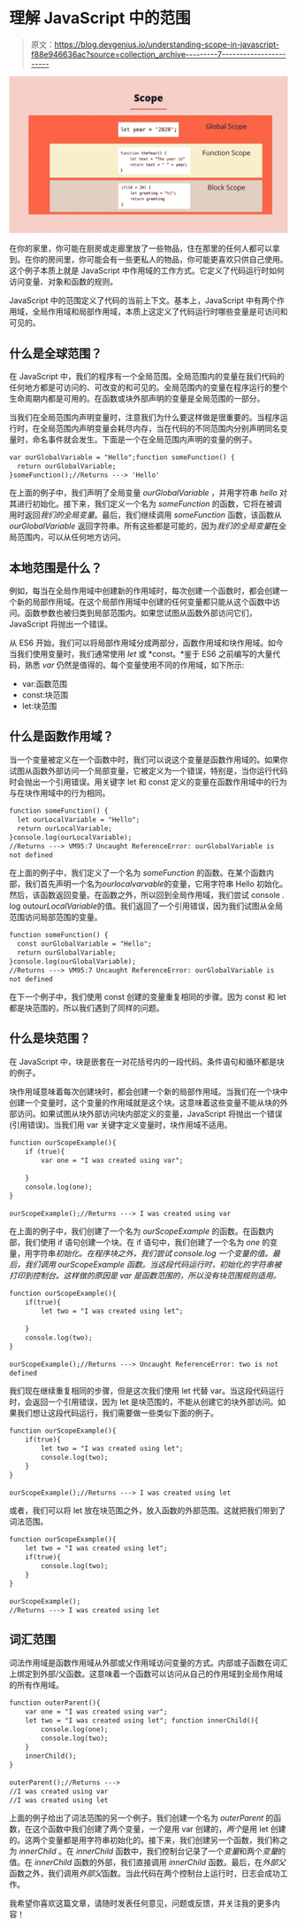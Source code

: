 # 理解 JavaScript 中的范围

> 原文：<https://blog.devgenius.io/understanding-scope-in-javascript-f88e946636ac?source=collection_archive---------7----------------------->

![](img/46e5cd3ffb63e179897809bdf0e009ad.png)

在你的家里，你可能在厨房或走廊里放了一些物品，住在那里的任何人都可以拿到。在你的房间里，你可能会有一些更私人的物品，你可能更喜欢只供自己使用。这个例子本质上就是 JavaScript 中作用域的工作方式。它定义了代码运行时如何访问变量、对象和函数的规则。

JavaScript 中的范围定义了代码的当前上下文。基本上，JavaScript 中有两个作用域，全局作用域和局部作用域，本质上这定义了代码运行时哪些变量是可访问和可见的。

## 什么是全球范围？

在 JavaScript 中，我们的程序有一个全局范围。全局范围内的变量在我们代码的任何地方都是可访问的、可改变的和可见的。全局范围内的变量在程序运行的整个生命周期内都是可用的。在函数或块外部声明的变量是全局范围的一部分。

当我们在全局范围内声明变量时，注意我们为什么要这样做是很重要的。当程序运行时，在全局范围内声明变量会耗尽内存，当在代码的不同范围内分别声明同名变量时，命名事件就会发生。下面是一个在全局范围内声明的变量的例子。

```
var ourGlobalVariable = "Hello";function someFunction() {
  return ourGlobalVariable;
}someFunction();//Returns ---> 'Hello'
```

在上面的例子中，我们声明了全局变量 *ourGlobalVariable* ，并用字符串 *hello* 对其进行初始化。接下来，我们定义一个名为 *someFunction* 的函数，它将在被调用时返回*我们的全局变量*。最后，我们继续调用 *someFunction* 函数，该函数从 *ourGlobalVariable* 返回字符串。所有这些都是可能的，因为*我们的全局变量*在全局范围内，可以从任何地方访问。

## 本地范围是什么？

例如，每当在全局作用域中创建新的作用域时，每次创建一个函数时，都会创建一个新的局部作用域。在这个局部作用域中创建的任何变量都只能从这个函数中访问。函数参数也被归类到局部范围内。如果您试图从函数外部访问它们，JavaScript 将抛出一个错误。

从 ES6 开始，我们可以将局部作用域分成两部分，函数作用域和块作用域。如今当我们使用变量时，我们通常使用 *let* 或 *const。*鉴于 ES6 之前编写的大量代码，熟悉 *var* 仍然是值得的。每个变量使用不同的作用域，如下所示:

*   var:函数范围
*   const:块范围
*   let:块范围

## 什么是函数作用域？

当一个变量被定义在一个函数中时，我们可以说这个变量是函数作用域的。如果你试图从函数外部访问一个局部变量，它被定义为一个错误，特别是，当你运行代码时会抛出一个引用错误。用关键字 let 和 const 定义的变量在函数作用域中的行为与在块作用域中的行为相同。

```
function someFunction() {
  let ourLocalVariable = "Hello";
  return ourLocalVariable;
}console.log(ourLocalVariable);
//Returns ---> VM95:7 Uncaught ReferenceError: ourGlobalVariable is not defined
```

在上面的例子中，我们定义了一个名为 *someFunction* 的函数。在某个函数内部，我们首先声明一个名为*ourlocalvarvable*的变量，它用字符串 Hello 初始化。然后，该函数返回变量。在函数之外，所以回到全局作用域，我们尝试 console . log out*ourLocalVariable*的值。我们返回了一个引用错误，因为我们试图从全局范围访问局部范围的变量。

```
function someFunction() {
  const ourGlobalVariable = "Hello";
  return ourGlobalVariable;
}console.log(ourGlobalVariable);
//Returns ---> VM95:7 Uncaught ReferenceError: ourGlobalVariable is not defined
```

在下一个例子中，我们使用 const 创建的变量重复相同的步骤。因为 const 和 let 都是块范围的，所以我们遇到了同样的问题。

## 什么是块范围？

在 JavaScript 中，块是嵌套在一对花括号内的一段代码。条件语句和循环都是块的例子。

块作用域意味着每次创建块时，都会创建一个新的局部作用域。当我们在一个块中创建一个变量时，这个变量的作用域就是这个块。这意味着这些变量不能从块的外部访问。如果试图从块外部访问块内部定义的变量，JavaScript 将抛出一个错误(引用错误)。当我们用 var 关键字定义变量时，块作用域不适用。

```
function ourScopeExample(){
    if (true){
        var one = "I was created using var";

    }
    console.log(one);
}

ourScopeExample();//Returns ---> I was created using var
```

在上面的例子中，我们创建了一个名为 *ourScopeExample* 的函数。在函数内部，我们使用 if 语句创建一个块。在 if 语句中，我们创建了一个名为 *one* 的变量，用字符串*初始化。*在程序块之外，我们尝试 console.log 一个变量*的值。*最后，我们调用 *ourScopeExample* 函数。当这段代码运行时，初始化*的字符串被打印到控制台。这样做的原因是 var 是函数范围的，所以没有块范围规则适用。*

```
function ourScopeExample(){
    if(true){
        let two = "I was created using let";

    }
    console.log(two);
}

ourScopeExample();//Returns ---> Uncaught ReferenceError: two is not defined
```

我们现在继续重复相同的步骤，但是这次我们使用 let 代替 var。当这段代码运行时，会返回一个引用错误，因为 let 是块范围的，不能从创建它的块外部访问。如果我们想让这段代码运行，我们需要做一些类似下面的例子。

```
function ourScopeExample(){
    if(true){
        let two = "I was created using let";
        console.log(two);
    }
}

ourScopeExample();//Returns ---> I was created using let
```

或者，我们可以将 let 放在块范围之外，放入函数的外部范围。这就把我们带到了词法范围。

```
function ourScopeExample(){
    let two = "I was created using let";
    if(true){
        console.log(two);
    }
}

ourScopeExample();
//Returns ---> I was created using let
```

## 词汇范围

词法作用域是函数作用域从外部或父作用域访问变量的方式。内部或子函数在词汇上绑定到外部/父函数。这意味着一个函数可以访问从自己的作用域到全局作用域的所有作用域。

```
function outerParent(){
    var one = "I was created using var";        
    let two = "I was created using let"; function innerChild(){
        console.log(one);
        console.log(two);
    }
    innerChild();
}

outerParent();//Returns --->
//I was created using var
//I was created using let
```

上面的例子给出了词法范围的另一个例子。我们创建一个名为 *outerParent* 的函数，在这个函数中我们创建了两个变量，*一个*是用 var 创建的，*两个*是用 let 创建的。这两个变量都是用字符串初始化的。接下来，我们创建另一个函数，我们称之为 *innerChild* 。在 *innerChild* 函数中，我们控制台记录了一个*变量*和两个*变量*的值。在 *innerChild* 函数的外部，我们直接调用 *innerChild* 函数。最后，在*外部父*函数之外，我们调用*外部父*函数。当此代码在两个控制台上运行时，日志会成功工作。

我希望你喜欢这篇文章，请随时发表任何意见，问题或反馈，并关注我的更多内容！